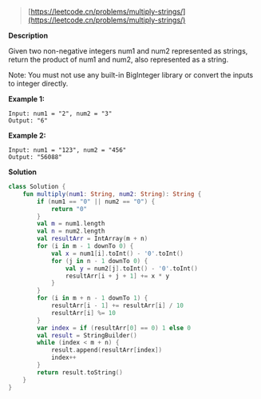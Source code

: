 > [https://leetcode.cn/problems/multiply-strings/](https://leetcode.cn/problems/multiply-strings/)

**Description**

Given two non-negative integers num1 and num2 represented as strings, return the product of num1 and num2, also represented as a string.

Note: You must not use any built-in BigInteger library or convert the inputs to integer directly.

**Example 1:**
```text
Input: num1 = "2", num2 = "3"
Output: "6"
```
**Example 2:**
```text
Input: num1 = "123", num2 = "456"
Output: "56088"
```

**Solution**
```kotlin
class Solution {
    fun multiply(num1: String, num2: String): String {
        if (num1 == "0" || num2 == "0") {
            return "0"
        }
        val m = num1.length
        val n = num2.length
        val resultArr = IntArray(m + n)
        for (i in m - 1 downTo 0) {
            val x = num1[i].toInt() - '0'.toInt()
            for (j in n - 1 downTo 0) {
                val y = num2[j].toInt() - '0'.toInt()
                resultArr[i + j + 1] += x * y
            }
        }
        for (i in m + n - 1 downTo 1) {
            resultArr[i - 1] += resultArr[i] / 10
            resultArr[i] %= 10
        }
        var index = if (resultArr[0] == 0) 1 else 0
        val result = StringBuilder()
        while (index < m + n) {
            result.append(resultArr[index])
            index++
        }
        return result.toString()
    }
}
```